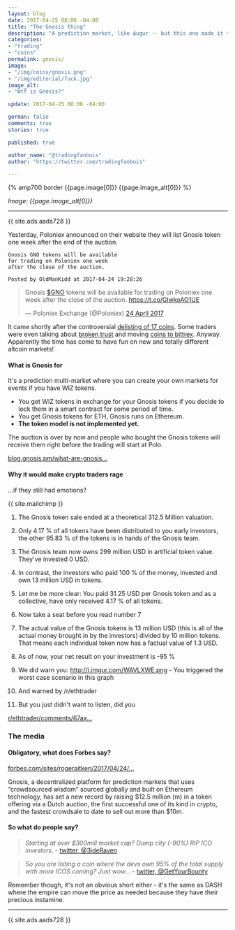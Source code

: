 ```yaml
---
layout: blog
date: 2017-04-25 08:06 -04:00
title: "The Gnosis thing"
description: "A prediction market, like Augur -- but this one made it to Forbes somehow."
categories:
- "trading"
- "coins"
permalink: gnosis/
image:
- "/img/coins/gnosis.png"
- "/img/editorial/fuck.jpg"
image_alt:
- "Wtf is Gnosis?"

update: 2017-04-25 08:06 -04:00

german: false
comments: true
stories: true

published: true

author_name: "@tradingfanbois"
author: "https://twitter.com/tradingfanbois"

---
```


{% amp700 border {{page.image[0]}} {{page.image_alt[0]}} %}

_Image: {{page.image_alt[0]}}_

________________________

{{ site.ads.aads728 }}


Yesterday, Poloniex announced on their website they will list Gnosis token one week after the end of the auction.


```
Gnosis GNO tokens will be available
for trading on Poloniex one week
after the close of the auction.

Posted by OldManKidd at 2017-04-24 19:28:26
```

<blockquote class="twitter-tweet" data-lang="en-gb"><p lang="en" dir="ltr">Gnosis <a href="https://twitter.com/search?q=%24GNO&amp;src=ctag">$GNO</a> tokens will be available for trading on Poloniex one week after the close of the auction. <a href="https://t.co/GlwkoAO1UE">https://t.co/GlwkoAO1UE</a></p>&mdash; Poloniex Exchange (@Poloniex) <a href="https://twitter.com/Poloniex/status/856570173112942593">24 April 2017</a></blockquote>

It came shortly after the controversial [delisting of 17 coins](https://bitcointalk.org/index.php?topic=1876467.0). Some traders were even talking about [broken trust](https://www.reddit.com/r/CryptoMarkets/comments/668gim/poloniex_delisting_some_apparently_good_coins_on/) and moving [coins to bittrex](https://www.reddit.com/r/CryptoMarkets/comments/668gim/poloniex_delisting_some_apparently_good_coins_on/dgglcbv/?utm_content=permalink&utm_medium=front&utm_source=reddit&utm_name=CryptoMarkets). Anyway. Apparently the time has come to have fun on new and totally different altcoin markets!

#### What is Gnosis for

 It's a prediction multi-market where you can create your own markets for events if you have WIZ tokens.

* You get WIZ tokens in exchange for your Gnosis tokens if you decide to lock them in a smart contract for some period of time.
* You get Gnosis tokens for ETH, Gnosis runs on Ethereum.
* **The token model is not implemented yet.**

The auction is over by now and people who bought the Gnosis tokens will receive them right before the trading will start at Polo.

[blog.gnosis.pm/what-are-gnosis...](https://blog.gnosis.pm/what-are-gnosis-tokens-the-new-access-based-token-model-e59c5a490af6)


#### Why it would make crypto traders rage

...if they still had emotions?

{{ site.mailchimp }}

1) The Gnosis token sale ended at a theoretical 312.5 Million valuation.

2) Only 4.17 % of all tokens have been distributed to you early investors, the other 95.83 % of the tokens is in hands of the Gnosis team.

3) The Gnosis team now owns 299 million USD in artificial token value. They've invested 0 USD.

4) In contrast, the investors who paid 100 % of the money, invested and own 13 million USD in tokens.

5) Let me be more clear: You paid 31.25 USD per Gnosis token and as a collective, have only received 4.17 % of all tokens.

6) Now take a seat before you read number 7

7) The actual value of the Gnosis tokens is 13 million USD (this is all of the actual money brought in by the investors) divided by 10 million tokens. That means each individual token now has a factual value of 1.3 USD.

8) As of now, your net result on your investment is -95 %

9) We did warn you: http://i.imgur.com/WAVLXWE.png - You triggered the worst case scenario in this graph

10) And warned by /r/ethtrader

11) But you just didn't want to listen, did you


[r/ethtrader/comments/67ax...](https://www.reddit.com/r/ethtrader/comments/67ax24/to_all_gnosis_token_holders_take_a_seat_before/)



### The media


#### Obligatory, what does Forbes say?

[forbes.com/sites/rogeraitken/2017/04/24/...](https://www.forbes.com/sites/rogeraitken/2017/04/24/gnosis-prediction-market-scores-12-5m-in-record-breaking-crypto-auction/#1aa4f80ae87d)


Gnosis, a decentralized platform for prediction markets that uses “crowdsourced wisdom” sourced globally and built on Ethereum technology, has set a new record by raising $12.5 million (m) in a token offering via a Dutch auction, the first successful one of its kind in crypto, and the fastest crowdsale to date to sell out more than $10m.

#### So what do people say?

> *Starting at over $300mill market cap?  Dump city (-90%)  RIP ICO investors.* - [twitter, @3ideRaven](https://twitter.com/3ideRaven/status/856570546204663809)

> *So you are listing a coin where the devs own 95% of the total supply with more ICOS coming? Just wow...* - [twitter, @GetYourBounty](https://twitter.com/GetYourBounty/status/856614171768750082)

Remember though, it's not an obvious short either - it's the same as DASH where the empire can move the price as needed because they have their precious instamine.

________________________

{{ site.ads.aads728 }}
